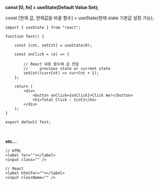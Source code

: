 **const [0, fn] = useState(Default Value Set);**
<br>

const [현재 값, 현재값을 바꿀 함수] = useState(현재 state 기본값 설정 가능);

~~~
import { useState } from "react";

function Test() {

    const [cnt, setCnt] = useState(0);

    const onClick = (e) => {

        // React 내장 함수에 값 전달
        //     previous state or current state
        setCnt((currCnt) => currCnt + 1);
    };

    return (
        <div>
            <button onClick={onClick}>Click me!</button>
            <h1>Total Click : {cnt}</h1>
        </div>
    );
}

export default Test;
~~~

<br>

**etc...**
~~~
// HTML
<label for=""></label>
<input class="" />

// React
<label htmlFor=""></label>
<input className="" />
~~~
